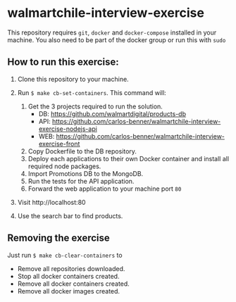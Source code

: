 # walmartchile-interview-exercise

This repository requires `git`, `docker` and `docker-compose` installed in your machine.
You also need to be part of the docker group or run this with `sudo`

## How to run this exercise:

1. Clone this repository to your machine.
2. Run `$ make cb-set-containers`. This command will:

    1. Get the 3 projects required to run the solution.
        - DB: https://github.com/walmartdigital/products-db
        - API: https://github.com/carlos-benner/walmartchile-interview-exercise-nodejs-api
        - WEB: https://github.com/carlos-benner/walmartchile-interview-exercise-front
    2. Copy Dockerfile to the DB repository.
    3. Deploy each applications to their own Docker container and install all required node packages.
    4. Import Promotions DB to the MongoDB.
    5. Run the tests for the API application.
    6. Forward the web application to your machine port `80`

3. Visit http://localhost:80
4. Use the search bar to find products.

## Removing the exercise

Just run `$ make cb-clear-containers` to

-   Remove all repositories downloaded.
-   Stop all docker containers created.
-   Remove all docker containers created.
-   Remove all docker images created.
